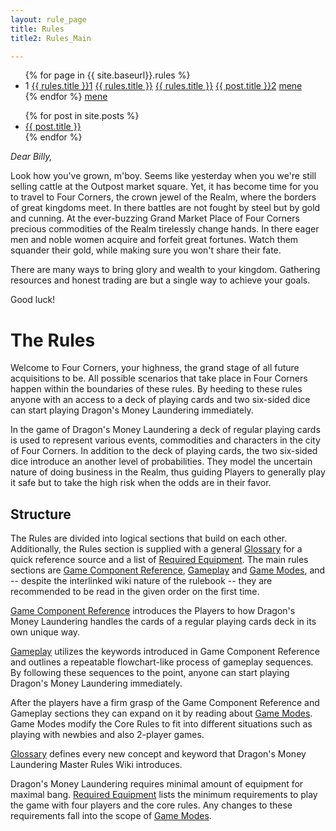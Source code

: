 ```yaml
---
layout: rule_page
title: Rules
title2: Rules_Main

---
```


<ul>
  {% for page in {{ site.baseurl}}.rules %}
    <li>
	1
		<a href="{{site.baseurl}}/{{rules.url}}">{{ rules.title }}1</a>
		<a href="{{site.baseurl}}/rules/">{{ rules.title }}</a>
      <a href="{{ rules.url }}">{{ rules.title }}</a>
	  <a href="{{ post.url }}">{{ post.title }}2</a>
	  <a href ="www.menecreative.fi">mene</a>
    </li>
  {% endfor %}
  <a href ="www.menecreative.fi">mene</a>
</ul>

<ul>
  {% for post in site.posts %}
    <li>
      <a href="{{ post.url }}">{{ post.title }}</a>
    </li>
  {% endfor %}
</ul>

*Dear Billy,*

Look how you've grown, m'boy. Seems like yesterday when you we're still selling cattle at the Outpost market square. Yet, it has become time for you to travel to Four Corners, the crown jewel of the Realm, where the borders of great kingdoms meet. In there battles are not fought by steel but by gold and cunning. At the ever-buzzing Grand Market Place of Four Corners precious commodities of the Realm tirelessly change hands. In there eager men and noble women acquire and forfeit great fortunes. Watch them squander their gold, while making sure you won't share their fate.

There are many ways to bring glory and wealth to your kingdom. Gathering resources and honest trading are but a single way to achieve your goals.

Good luck!

# The Rules

Welcome to Four Corners, your highness, the grand stage of all future acquisitions to be. All possible scenarios that take place in Four Corners happen within the boundaries of these rules. By heeding to these rules anyone with an access to a deck of playing cards and two six-sided dice can start playing Dragon's Money Laundering immediately.

In the game of Dragon's Money Laundering a deck of regular playing cards is used to represent various events, commodities and characters in the city of Four Corners. In addition to the deck of playing cards, the two six-sided dice introduce an another level of probabilities. They model the uncertain nature of doing business in the Realm, thus guiding Players to generally play it safe but to take the high risk when the odds are in their favor.

## Structure

The Rules are divided into logical sections that build on each other. Additionally, the Rules section is supplied with a general [Glossary](/rules/glossary/index) for a quick reference source and a list of [Required Equipment](/rules/required_equipment). The main rules sections are [Game Component Reference](/rules/game_component_reference/index), [Gameplay](/rules/gameplay/index) and [Game Modes](/rules/game_modes), and -- despite the interlinked wiki nature of the rulebook -- they are recommended to be read in the given order on the first time.

[Game Component Reference](/rules/game_component_reference/index) introduces the Players to how Dragon's Money Laundering handles the cards of a regular playing cards deck in its own unique way.

[Gameplay](/rules/gameplay/index) utilizes the keywords introduced in Game Component Reference and outlines a repeatable flowchart-like process of gameplay sequences. By following these sequences to the point, anyone can start playing Dragon's Money Laundering immediately.

After the players have a firm grasp of the Game Component Reference and Gameplay sections they can expand on it by reading about [Game Modes](/rules/game_modes/index). Game Modes modify the Core Rules to fit into different situations such as playing with newbies and also 2-player games.

[Glossary](/rules/glossary/index) defines every new concept and keyword that Dragon's Money Laundering Master Rules Wiki introduces.

Dragon's Money Laundering requires minimal amount of equipment for maximal bang. [Required Equipment](/rules/required_equipment) lists the minimum requirements to play the game with four players and the core rules. Any changes to these requirements fall into the scope of [Game Modes](/rules/game_modes/index).
